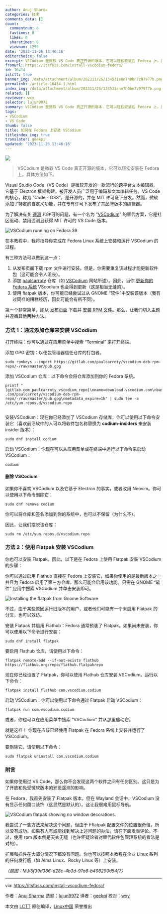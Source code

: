 ```yaml
---
author: Anuj Sharma
categories: 技术
comments_data: []
count:
  commentnum: 0
  favtimes: 0
  likes: 0
  sharetimes: 0
  viewnum: 1299
date: '2023-11-26 13:46:16'
editorchoice: false
excerpt: VSCodium 是微软 VS Code 真正开源的版本，它可以轻松安装在 Fedora 上。具体方法如下。
fromurl: https://itsfoss.com/install-vscodium-fedora/
id: 16414
islctt: true
banner_img: /data/attachment/album/202311/26/134531enn7h0bn7z97977b.png
permalink: /article-16414-1.html
index_img: /data/attachment/album/202311/26/134531enn7h0bn7z97977b.png.thumb.jpg
related: []
reviewer: wxy
selector: lujun9972
summary: VSCodium 是微软 VS Code 真正开源的版本，它可以轻松安装在 Fedora 上。具体方法如下。
tags:
- VSCodium
- VS Code
thumb: false
title: 如何在 Fedora 上安装 VSCodium
titleindex_img: true
translator: geekpi
updated: '2023-11-26 13:46:16'
---
```


![](/data/attachment/album/202311/26/134531enn7h0bn7z97977b.png)



> 
> VSCodium 是微软 VS Code 真正开源的版本，它可以轻松安装在 Fedora 上。具体方法如下。
> 
> 
> 


Visual Studio Code（VS Code）是微软开发的一款流行的跨平台文本编辑器。它基于 Electron 框架构建，被开发人员广泛用于编码和文本编辑任务。VS Code 的核心，称为 “Code - OSS”，是开源的，并在 MIT 许可证下分发。然而，微软添加了特定的自定义功能，并在专有许可下发布了其品牌版本的编辑器。


为了解决有关 [遥测](https://code.visualstudio.com/docs/getstarted/telemetry) 和许可的问题，有一个名为 “[VSCodium](https://itsfoss.com/vscodium/)” 的替代方案，它是社区驱动、禁用遥测且获得 MIT 许可的 VS Code 版本。


![VSCodium running on Fedora 39](/data/attachment/album/202311/26/134616jdfzytfzetd0aa0z.png)


在本教程中，我将指导你完成在 Fedora Linux 系统上安装和运行 VSCodium 的过程。


有三种方法可以做到这一点：


1. 从发布页面下载 rpm 文件进行安装。但是，你需要重复该过程才能更新软件包（这可能会令人沮丧）。
2. 添加 [paulcarroty](https://gitlab.com/paulcarroty/vscodium-deb-rpm-repo) 仓库（如 [VSCodium](https://vscodium.com/) 网站所述）。因此，当你 [更新你的 Fedora 系统](https://itsfoss.com/update-fedora/) VScodium 也会得到更新（这是相当无缝的）。
3. 使用 flatpak 版本，你可能已经尝试过从 GNOME “软件”中安装该版本（我有过同样的糟糕经历，因此可能会有所不同）。


第一个非常简单，即从 [发布页面](https://github.com/VSCodium/vscodium/releases) 下载并 [安装 RPM 文件](https://itsfoss.com/install-rpm-files-fedora/)。那么，让我们切入主题并遵循其他两种方法。


### 方法 1：通过添加仓库来安装 VSCodium


打开终端：你可以通过在应用菜单中搜索 “Terminal” 来打开终端。


添加 GPG 密钥：以便包管理器信任仓库的打包者。



```
sudo rpmkeys --import https://gitlab.com/paulcarroty/vscodium-deb-rpm-repo/-/raw/master/pub.gpg

```

添加 VSCodium 仓库：以下命令会将仓库添加到你的 Fedora 系统。



```
printf "[gitlab.com_paulcarroty_vscodium_repo]\nname=download.vscodium.com\nbaseurl=https://download.vscodium.com/rpms/\nenabled=1\ngpgcheck=1\nrepo_gpgcheck=1\ngpgkey=https://gitlab .com/paulcarroty/vscodium-deb-rpm-repo/-/raw/master/pub.gpg\nmetadata_expire=1h" | sudo tee -a /etc/yum.repos.d/vscodium.repo


```

安装VSCodium：现在你已经添加了 VSCodium 存储库，你可以使用以下命令安装它（喜欢前沿软件的人可以将软件包名称替换为 **codium-insiders** 来安装 insider 版本）：



```
sudo dnf install codium

```

启动 VSCodium：你现在可以从应用菜单或在终端中运行以下命令来启动 VSCodium：



```
codium

```

#### 删除 VSCodium


如果你不喜欢 VSCodium 以及它基于 Electron 的事实，或者改用 Neovim。你可以使用以下命令删除它：



```
sudo dnf remove codium

```

你可以将仓库和签名添加到你的系统中，也可以不保留（为什么不）。


因此，让我们摆脱该仓库：



```
sudo rm /etc/yum.repos.d/vscodium.repo

```

### 方法 2：使用 Flatpak 安装 VSCodium


你也可以安装 Flatpak。因此，以下是在 Fedora 上使用 Flatpak 安装 VSCodium 的步骤：


你可以通过启用 Flathub 直接在 Fedora 上安装它，如果你使用的是最新版本之一并且为 Fedora 启用了第三方仓库，那么可能会启用该功能。只需在 GNOME “软件” 应用中搜索 VSCodium 并单击安装即可。


![Installing the flatpak from Gnome Software](/data/attachment/album/202311/26/134616f14ohj2p9dohmvoh.png)


不过，由于某些原因运行旧版本的用户，或者他们可能有一个未启用 Flatpak 的分叉，也可以效仿。


安装 Flatpak 并启用 Flathub：Fedora 通常预装了 Flatpak。如果尚未安装，你可以使用以下命令进行安装：



```
sudo dnf install flatpak

```

要启用 Flathub 仓库，请使用以下命令：



```
flatpak remote-add --if-not-exists flathub https://flathub.org/repo/flathub.flatpakrepo

```

现在你已经设置了 Flatpak，你可以使用 Flathub 仓库安装 VSCodium。运行以下命令：



```
flatpak install flathub com.vscodium.codium

```

启动 VSCodium：你可以使用以下命令通过 Flatpak 启动 VSCodium：



```
flatpak run com.vscodium.codium

```

或者，你也可以在应用菜单中搜索 “VSCodium” 并从那里启动它。


就是这样！ 你现在应该已经使用 Flatpak 在 Fedora 系统上安装并运行了 VSCodium。


要删除它，请使用以下命令：



```
sudo flatpak uninstall com.vscodium.codium

```

### 附言


如果你使用过 VS Code，那么你不会发现这两个软件之间有任何区别。这只是为了开放和免受微软版本的邪恶遥测的影响。


在 Fedora，我首先安装了 Flatpak 版本，但在 Wayland 会话中，VSCodium 没有显示任何窗口装饰（这显然是默认的）。这让我很难用鼠标导航。


![VSCodium flatpak showing no window decorations.](/data/attachment/album/202311/26/134617m5mvamplv7aba5lk.png)


我尝试了一些方法来解决这个问题，但由于 Fflatpak 配置文件的位置很奇怪，所以没有成功。如果有人有或能找到解决上述问题的办法，请在下面发表评论。不过，使用 rpm 版本倒是天衣无缝（也许怀疑论者对替代软件包管理系统的看法是对的）。


扩展和插件在大部分情况下都没有问题。你也可以按照本教程在企业 Linux 系列的任何发行版（如 Alma Linux、Rocky Linux 等）上安装。


*（题图：MJ/5f39d386-d28c-4b3d-97a8-b498290d54f7）*




---


via: <https://itsfoss.com/install-vscodium-fedora/>


作者：[Anuj Sharma](https://itsfoss.com/author/anuj/) 选题：[lujun9972](https://github.com/lujun9972) 译者：[geekpi](https://github.com/geekpi) 校对：[wxy](https://github.com/wxy)


本文由 [LCTT](https://github.com/LCTT/TranslateProject) 原创编译，[Linux中国](https://linux.cn/) 荣誉推出